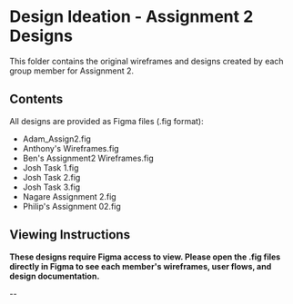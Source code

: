 # Design Ideation - Assignment 2 Designs

This folder contains the original wireframes and designs created by each group member for Assignment 2.

## Contents

All designs are provided as Figma files (.fig format):
- Adam_Assign2.fig
- Anthony's Wireframes.fig
- Ben's Assignment2 Wireframes.fig
- Josh Task 1.fig
- Josh Task 2.fig
- Josh Task 3.fig
- Nagare Assignment 2.fig
- Philip's Assignment 02.fig

## Viewing Instructions

**These designs require Figma access to view. Please open the .fig files directly in Figma to see each member's wireframes, user flows, and design documentation.**

--